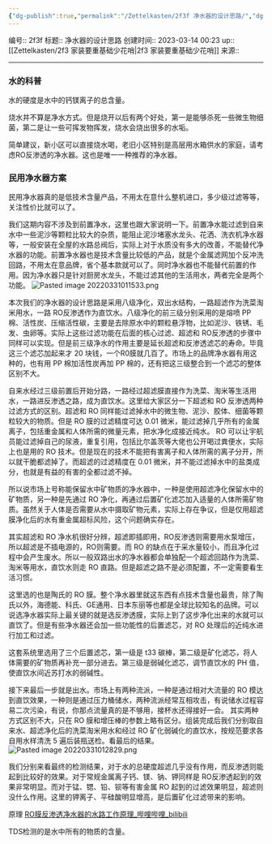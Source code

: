 ```yaml
---
{"dg-publish":true,"permalink":"/Zettelkasten/2f3f 净水器的设计思路/","dgPassFrontmatter":true}
---
```


编号:: 2f3f
标题:: 净水器的设计思路
创建时间:: 2023-03-14 00:23
up:: [[Zettelkasten/2f3 家装要重基础少花哨\|2f3 家装要重基础少花哨]]
来源:: 

---
### 水的科普

水的硬度是水中的钙镁离子的总含量。

烧水并不算是净水方式。但是烧开以后有两个好处，第一是能够杀死一些微生物细菌，第二是让一些可挥发物挥发，烧水会烧出很多的水垢。

简单建议，新小区可以直接烧水喝，老旧小区特别是高层用水箱供水的家庭，请考虑RO反渗透的净水器。这也是唯一一种推荐的净水器。

### 民用净水器方案

民用净水器真的是低技术含量产品，不用太在意什么整机进口，多少级过滤等等，关注性价比就可以了。

我们这期内容不涉及到前置净水，这里也跟大家说明一下。前置净水能过滤到自来水中一些泥沙等颗粒比较大的杂质，能阻止泥沙堵塞水龙头、花洒、洗衣机净水器等，一般安装在全屋的水路总阀后，实际上对于水质没有多大的改善，不能替代净水器的功能。前置净水器也是技术含量比较低的产品，就是个金属滤网加个反冲洗回路，不用太在意品牌，省个基本款就可以了。同时净水器也不能替代前置的作用。因为净水器只是针对厨房水龙头，不能过滤其他的生活用水，两者完全是两个功能。
![Pasted image 20220331011533.png](/img/user/attachment/Pasted%20image%2020220331011533.png)

本次我们的净水器的设计思路是采用八级净化，双出水结构，一路超滤作为洗菜淘米用水，一路 RO反渗透作为直饮水。八级净化的前三级分别采用的是熔喷 PP棉、活性炭、压缩活性碳，主要是去除原水中的颗粒悬浮物，比如泥沙、铁锈、毛发、虫卵等。实际上这些过滤功能在后面的核心过滤、超滤和 RO反渗透的步骤中同样可以实现。但是前三级净水的作用主要是延长超滤和反渗透滤芯的寿命。毕竟这三个滤芯加起来才 20 块钱，一个R0膜就几百了。市场上的品牌净水器有用这种的，也有用 PP 棉加活性炭再加 PP 棉的，还有把这三级整合到一个滤芯的整体区别不大。

自来水经过三级前置后开始分路，一路经过超滤膜直接作为洗菜、淘米等生活用水，一路进反渗透之路，成为直饮水。这里给大家区分一下超滤和 RO 反渗透两种过滤方式的区别。超滤和 RO 同样能过滤掉水中的微生物、泥沙、胶体、细菌等颗粒较大的物质。但是 RO 膜的过滤精度可达 0.01 微米，能过滤掉几乎所有的金属离子，包括重金属和人体所需的微量元素，把水净化成接近纯水。 RO 可以让宇航员能过滤掉自己的尿液，重复引用，包括比尔盖茨等大佬也公开喝过粪便水，实际上也是用的 RO 技术。但是现在的技术不能把有害离子和人体所需的离子分开，所以就干脆都滤掉了。而超滤的过滤精度在 0.01 微米，并不能过滤掉水中的盐类成分，也就是有益的有害的全都过滤不掉。

所以说市场上号称能保留水中矿物质的净水器中，一种是使用超滤净化保留水中的矿物质，另一种是先通过 RO 净化，再通过后置矿化滤芯加入适量的人体所需矿物质。虽然关于人体是否需要从水中摄取矿物元素，实际上存在争议，但是仅用超滤膜净化后的水有重金属超标风险，这个问题确实存在。

其实超滤和 RO 净水机很好分辨，超滤即插即用，RO反渗透则需要用水泵增压，所以超滤是不插电源的，RO则需要。而 RO 的缺点在于采水量较小，而且净化过程中会产生废水。所以一般双路出水的净水器都会单独配一个超滤回路作为洗菜、淘米等用水，直饮水则走 RO 直路。但是超滤之路不是必须配置，不一定需要看生活习惯。

这里选的也是陶氏的 RO 膜。整个净水器里就这东西有点技术含量也最贵，除了陶氏以外，海德能、科氏、GE通用、日本东丽等也都是全球比较知名的品牌。可以说选净水器实际上最关键的就是选反渗透膜，实际上到了这步净化出来的水就可以直饮了。但是有些净水器还会加一些功能性的后置滤芯，对 RO 处理后的近纯水进行加工和过滤。

这套系统里选用了三个后置滤芯，第一级是 t33 碳棒，第二级是矿化滤芯，将人体需要的矿物质再补充一部分进去。第三级是弱碱化滤芯，调节直饮水的 PH 值，使直饮水间近苏打水的弱碱性。

接下来最后一步就是出水。市场上有两种流派，一种是通过相对大流量的 RO 模达到直饮效果，一种则是通过压力桶储水，两种流派经常互相攻击，有说储水过程容易二次污染，有说，你那点流量真的是不够用，接杯水还得接好一会。
其实两种方式区别不大，只在 RO 膜和增压棒的参数上略有区分。组装完成后我们分别取自来水、超滤净化后的洗菜淘米用水和经过 RO 矿化弱碱化的直饮水，按规范要求各自用水样清洗 5 遍后装瓶送检。看最后的结果。
![Pasted image 20220331012829.png](/img/user/attachment/Pasted%20image%2020220331012829.png)

我们分别来看最终的检测结果，对于水的总硬度超滤几乎没有作用，而反渗透则能起到比较好的效果。对于常规金属离子钙、镁、钠、钾同样是 RO反渗透起到的效果非常明显。而对于锰、锶、铅、钡等有害金属 RO 起到的过滤效果明显，超滤则没什么作用。这里的钾离子、平硅酸明显增高，是后置矿化过滤带来的影响。

原理
[RO膜反渗透净水器的水路工作原理_哔哩哔哩_bilibili](https://www.bilibili.com/video/BV1xs4y1Q7gY/?spm_id_from=333.1245.0.0&vd_source=bcf798ace50733030b9c7e1fb6a3a349)


TDS检测的是水中所有的物质的含量。